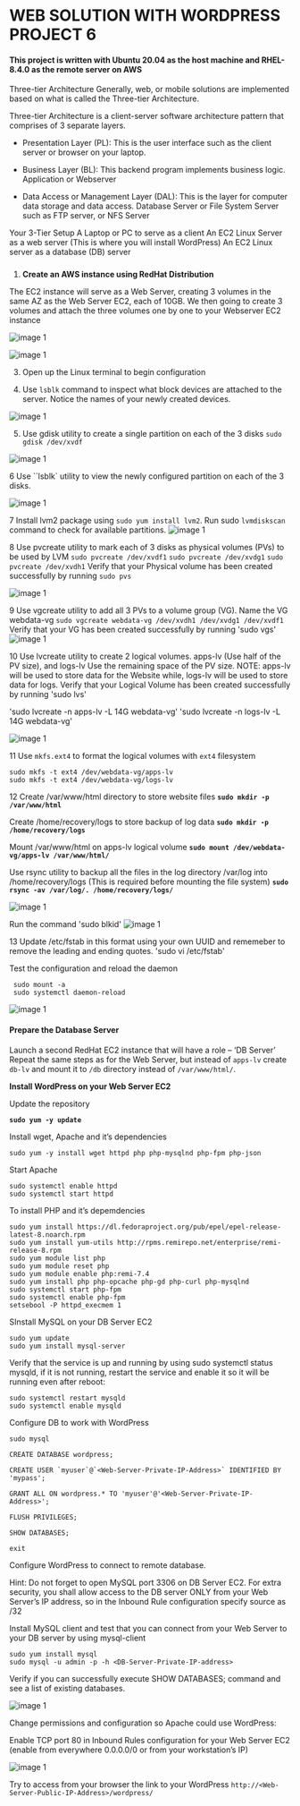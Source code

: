 # WEB SOLUTION WITH WORDPRESS PROJECT 6

#### This project is written with Ubuntu 20.04 as the host machine and RHEL-8.4.0 as the remote server on AWS

Three-tier Architecture Generally, web, or mobile solutions are implemented based on what is called the Three-tier Architecture.

Three-tier Architecture is a client-server software architecture pattern that comprises of 3 separate layers.

* Presentation Layer (PL): This is the user interface such as the client server or browser on your laptop.

* Business Layer (BL): This backend program implements business logic. Application or Webserver

* Data Access or Management Layer (DAL): This is the layer for computer data storage and data access. Database Server or File System Server such as FTP server, or NFS Server

Your 3-Tier Setup
A Laptop or PC to serve as a client
An EC2 Linux Server as a web server (This is where you will install WordPress)
An EC2 Linux server as a database (DB) server

###

1. **Create an AWS instance using RedHat Distribution**

The EC2 instance will serve as a Web Server, creating 3 volumes in the same AZ as the Web Server EC2, each of 10GB. We then going to create 3 volumes and attach the three volumes one by one to your Webserver EC2 instance

![image 1](https://github.com/Sholly45/Project-Based-Learning/blob/main/Project%206/images/1.PNG)

![image 1](https://github.com/Sholly45/Project-Based-Learning/blob/main/Project%206/images/2.PNG)

3. Open up the Linux terminal to begin configuration

4. Use `lsblk` command to inspect what block devices are attached to the server. Notice the names of your newly created devices.

![image 1](https://github.com/Sholly45/Project-Based-Learning/blob/main/Project%206/images/3.PNG)

5. Use gdisk utility to create a single partition on each of the 3 disks
`sudo gdisk /dev/xvdf`

![image 1](https://github.com/Sholly45/Project-Based-Learning/blob/main/Project%206/images/4.PNG)

6 Use ``lsblk` utility to view the newly configured partition on each of the 3 disks.

![image 1](https://github.com/Sholly45/Project-Based-Learning/blob/main/Project%206/images/5.PNG)

7 Install lvm2 package using `sudo yum install lvm2`. Run sudo `lvmdiskscan` command to check for available partitions.
![image 1](https://github.com/Sholly45/Project-Based-Learning/blob/main/Project%206/images/6.PNG)

8 Use pvcreate utility to mark each of 3 disks as physical volumes (PVs) to be used by LVM
`sudo pvcreate /dev/xvdf1`
`sudo pvcreate /dev/xvdg1`
`sudo pvcreate /dev/xvdh1`
 Verify that your Physical volume has been created successfully by running `sudo pvs`

![image 1](https://github.com/Sholly45/Project-Based-Learning/blob/main/Project%206/images/7.PNG)

 9 Use vgcreate utility to add all 3 PVs to a volume group (VG). Name the VG webdata-vg
`sudo vgcreate webdata-vg /dev/xvdh1 /dev/xvdg1 /dev/xvdf1`
Verify that your VG has been created successfully by running 'sudo vgs'
![image 1](https://github.com/Sholly45/Project-Based-Learning/blob/main/Project%206/images/8.PNG)

10 Use lvcreate utility to create 2 logical volumes. apps-lv (Use half of the PV size), and logs-lv Use the remaining space of the PV size. NOTE: apps-lv will be used to store data for the Website while, logs-lv will be used to store data for logs. Verify that your Logical Volume has been created successfully by running 'sudo lvs'

'sudo lvcreate -n apps-lv -L 14G webdata-vg'
'sudo lvcreate -n logs-lv -L 14G webdata-vg'

![image 1](https://github.com/Sholly45/Project-Based-Learning/blob/main/Project%206/images/9.PNG)

11 Use `mkfs.ext4` to format the logical volumes with `ext4` filesystem

```
sudo mkfs -t ext4 /dev/webdata-vg/apps-lv
sudo mkfs -t ext4 /dev/webdata-vg/logs-lv
```

12  Create /var/www/html directory to store website files
**`sudo mkdir -p /var/www/html`**

 Create /home/recovery/logs to store backup of log data
**`sudo mkdir -p /home/recovery/logs`**

Mount /var/www/html on apps-lv logical volume
**`sudo mount /dev/webdata-vg/apps-lv /var/www/html/`**

Use rsync utility to backup all the files in the log directory /var/log into /home/recovery/logs (This is required before mounting the file system)
**`sudo rsync -av /var/log/. /home/recovery/logs/`**

![image 1](https://github.com/Sholly45/Project-Based-Learning/blob/main/Project%206/images/10.PNG)

Run the command 'sudo blkid'
![image 1](https://github.com/Sholly45/Project-Based-Learning/blob/main/Project%206/images/11.PNG)

13 Update /etc/fstab in this format using your own UUID and rememeber to remove the leading and ending quotes.
'sudo vi /etc/fstab'

Test the configuration and reload the daemon
```
 sudo mount -a
 sudo systemctl daemon-reload
```
![image 1](https://github.com/Sholly45/Project-Based-Learning/blob/main/Project%206/images/12.PNG)

#### Prepare the Database Server
Launch a second RedHat EC2 instance that will have a role – ‘DB Server’
Repeat the same steps as for the Web Server, but instead of `apps-lv` create `db-lv` and mount it to `/db` directory instead of `/var/www/html/`.

**Install WordPress on your Web Server EC2**

Update the repository

**`sudo yum -y update`**

Install wget, Apache and it’s dependencies

` sudo yum -y install wget httpd php php-mysqlnd php-fpm php-json `

Start Apache

```
sudo systemctl enable httpd
sudo systemctl start httpd
```

To install PHP and it’s depemdencies

```
sudo yum install https://dl.fedoraproject.org/pub/epel/epel-release-latest-8.noarch.rpm
sudo yum install yum-utils http://rpms.remirepo.net/enterprise/remi-release-8.rpm
sudo yum module list php
sudo yum module reset php
sudo yum module enable php:remi-7.4
sudo yum install php php-opcache php-gd php-curl php-mysqlnd
sudo systemctl start php-fpm
sudo systemctl enable php-fpm
setsebool -P httpd_execmem 1
```

SInstall MySQL on your DB Server EC2

```
sudo yum update
sudo yum install mysql-server
```

Verify that the service is up and running by using sudo systemctl status mysqld, if it is not running, restart the service and enable it so it will be running even after reboot:

```
sudo systemctl restart mysqld
sudo systemctl enable mysqld
```

Configure DB to work with WordPress

```
sudo mysql

CREATE DATABASE wordpress;

CREATE USER `myuser`@`<Web-Server-Private-IP-Address>` IDENTIFIED BY 'mypass';

GRANT ALL ON wordpress.* TO 'myuser'@'<Web-Server-Private-IP-Address>';

FLUSH PRIVILEGES;

SHOW DATABASES;

exit
```


Configure WordPress to connect to remote database.


Hint: Do not forget to open MySQL port 3306 on DB Server EC2. For extra security, you shall allow access to the DB server ONLY from your Web Server’s IP address, so in the Inbound Rule configuration specify source as /32


Install MySQL client and test that you can connect from your Web Server to your DB 
server by using mysql-client

```
sudo yum install mysql
sudo mysql -u admin -p -h <DB-Server-Private-IP-address>
```

Verify if you can successfully execute SHOW DATABASES; command and see a list of existing databases.

![image 1](https://github.com/Sholly45/Project-Based-Learning/blob/main/Project%206/images/13.PNG)

Change permissions and configuration so Apache could use WordPress:

Enable TCP port 80 in Inbound Rules configuration for your Web Server EC2 (enable from everywhere 0.0.0.0/0 or from your workstation’s IP)

![image 1](https://github.com/Sholly45/Project-Based-Learning/blob/main/Project%206/images/14.png)

Try to access from your browser the link to your WordPress `http://<Web-Server-Public-IP-Address>/wordpress/`















